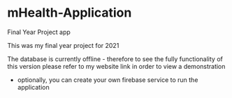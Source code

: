 # mHealth-Application
Final Year Project app

This was my final year project for 2021

The database is currently offline - therefore to see the fully functionality of this version please refer to my website link in order to view a demonstration
- optionally, you can create your own firebase service to run the application
